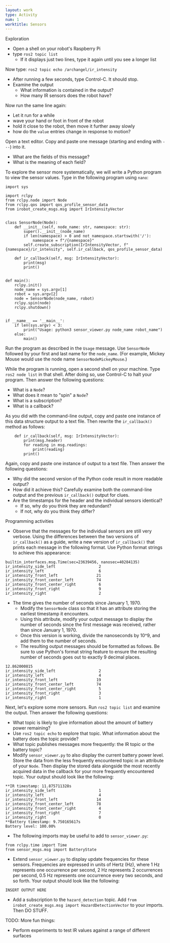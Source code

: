 ```yaml
---
layout: work
type: Activity
num: 1
worktitle: Sensors
---
```


Exploration
* Open a shell on your robot's Raspberry Pi
* type `ros2 topic list`
  * If it displays just two lines, type it again until you see a longer list

Now type: `ros2 topic echo /archangel/ir_intensity`
* After running a few seconds, type Control-C. It should stop.
* Examine the output
  * What information is contained in the output?
  * How many IR sensors does the robot have?

Now run the same line again:
* Let it run for a while
* wave your hand or foot in front of the robot
* hold it close to the robot, then move it further away slowly
* how do the `value` entries change in response to motion?

Open a text editor. Copy and paste one message (starting and ending with `---`) into it.
* What are the fields of this message?
* What is the meaning of each field?

To explore the sensor more systematically, we will write a Python program
to view the sensor values. Type in the following program using `nano`:

```
import sys

import rclpy
from rclpy.node import Node
from rclpy.qos import qos_profile_sensor_data
from irobot_create_msgs.msg import IrIntensityVector


class SensorNode(Node):
    def __init__(self, node_name: str, namespace: str):
        super().__init__(node_name)
        if len(namespace) > 0 and not namespace.startswith('/'):
            namespace = f"/{namespace}"
        self.create_subscription(IrIntensityVector, f"{namespace}/ir_intensity", self.ir_callback, qos_profile_sensor_data)

    def ir_callback(self, msg: IrIntensityVector):
        print(msg)
        print()


def main():
    rclpy.init()
    node_name = sys.argv[1]
    robot = sys.argv[2]
    node = SensorNode(node_name, robot)
    rclpy.spin(node)
    rclpy.shutdown()


if __name__ == '__main__':
    if len(sys.argv) < 3:
        print("Usage: python3 sensor_viewer.py node_name robot_name")
    else:
        main()

```

Run the program as described in the `Usage` message. Use `SensorNode` followed by your first
and last name for the `node_name`. (For example, Mickey Mouse would use the node name 
`SensorNodeMickeyMouse`.)

While the program is running, open a second shell on your machine. Type `ros2 node list` in 
that shell. After doing so, use Control-C to halt your program. Then answer the following 
questions:
* What is a `Node`?
* What does it mean to "spin" a `Node`?
* What is a subscription?
* What is a callback?


As you did with the command-line output, copy
and paste one instance of this data structure output to a text file. Then rewrite the 
`ir_callback()` method as follows:
```
    def ir_callback(self, msg: IrIntensityVector):
        print(msg.header)
        for reading in msg.readings:
            print(reading)
        print()
```

Again, copy and paste one instance of output to a text file. Then answer the following questions:
* Why did the second version of the Python code result in more readable output?
* How did it achieve this? Carefully examine both the command-line output and the previous
  `ir_callback()` output for clues. 
* Are the timestamps for the header and the individual sensors identical? 
  * If so, why do you think they are redundant? 
  * If not, why do you think they differ?
  
Programming activities  
* Observe that the messages for the individual sensors are still very verbose. Using the 
  differences between the two versions of `ir_callback()` as a guide, write a new version of 
  `ir_callback()` that prints each message in the following format. Use Python format strings
  to achieve this appearance:
  
```
builtin_interfaces.msg.Time(sec=23639456, nanosec=40284135)
ir_intensity_side_left                   2
ir_intensity_left                        6
ir_intensity_front_left                 21
ir_intensity_front_center_left          74
ir_intensity_front_center_right          6
ir_intensity_front_right                 9
ir_intensity_right                       2
```
* The time gives the number of seconds since January 1, 1970. 
  * Modify the `SensorNode` class so that it has an attribute storing the earliest timestamp it encounters.
  * Using this attribute, modify your output message to display the number of seconds since
    the first message was received, rather than since January 1, 1970. 
  * Once this version is working, divide the nanoseconds by 10^9, and add them to the 
    number of seconds.
  * The resulting output messages should be formatted as follows. Be sure to use Python's format
    string feature to ensure the resulting number of seconds goes out to exactly 9 decimal places.

```
12.862000815
ir_intensity_side_left                   2
ir_intensity_left                        4
ir_intensity_front_left                 19
ir_intensity_front_center_left          74
ir_intensity_front_center_right          5
ir_intensity_front_right                 3
ir_intensity_right                       1
```

Next, let's explore some more sensors. Run `ros2 topic list` and examine the output. Then 
answer the following questions:
* What topic is likely to give information about the amount of battery power remaining?
* Use `ros2 topic echo` to explore that topic. What information about the battery does the
  topic provide?
* What topic publishes messages more frequently: the IR topic or the battery topic?
* Modify `sensor_viewer.py` to also display the current battery power level. Store the data from
  the less frequently encountered topic in an attribute of your `Node`. Then display the stored
  data alongside the most recently acquired data in the callback for your more frequently 
  encountered topic. Your output should look like the following:
```
**IR timestamp: 11.875711328s
ir_intensity_side_left                   1
ir_intensity_left                        4
ir_intensity_front_left                 14
ir_intensity_front_center_left          78
ir_intensity_front_center_right          4
ir_intensity_front_right                 7
ir_intensity_right                       0
**Battery timestamp: 9.750165617s
Battery level: 100.00%
```
* The following imports may be useful to add to `sensor_viewer.py`:
```
from rclpy.time import Time
from sensor_msgs.msg import BatteryState
```
* Extend `sensor_viewer.py` to display update frequencies for these sensors. 
  Frequencies are expressed in units of Hertz (Hz), where 1 Hz represents one 
  occurrence per second, 2 Hz represents 2 occurrences per second, 0.5 Hz represents
  one occurrence every two seconds, and so forth. Your output should look like the
  following:
```
INSERT OUTPUT HERE
```
* Add a subscription to the `hazard_detection` topic. Add `from irobot_create_msgs.msg import HazardDetectionVector`
  to your imports. Then DO STUFF.

TODO: More fun things:
* Perform experiments to test IR values against a range of different surfaces
